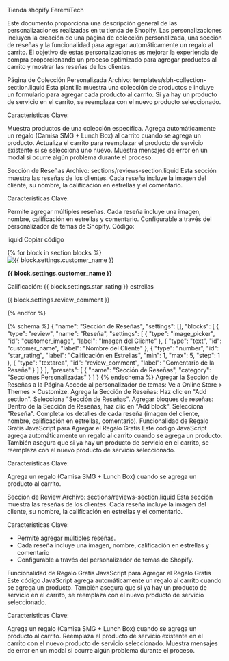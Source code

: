 Tienda shopify FeremiTech

Este documento proporciona una descripción general de las personalizaciones realizadas en tu tienda de Shopify. Las personalizaciones incluyen la creación de una página de colección personalizada, una sección de reseñas y la funcionalidad para agregar automáticamente un regalo al carrito. El objetivo de estas personalizaciones es mejorar la experiencia de compra proporcionando un proceso optimizado para agregar productos al carrito y mostrar las reseñas de los clientes.

Página de Colección Personalizada
Archivo: templates/sbh-collection-section.liquid
Esta plantilla muestra una colección de productos e incluye un formulario para agregar cada producto al carrito. Si ya hay un producto de servicio en el carrito, se reemplaza con el nuevo producto seleccionado.

Características Clave:

Muestra productos de una colección específica.
Agrega automáticamente un regalo (Camisa SMG + Lunch Box) al carrito cuando se agrega un producto.
Actualiza el carrito para reemplazar el producto de servicio existente si se selecciona uno nuevo.
Muestra mensajes de error en un modal si ocurre algún problema durante el proceso.

Sección de Reseñas
Archivo: sections/reviews-section.liquid
Esta sección muestra las reseñas de los clientes. Cada reseña incluye la imagen del cliente, su nombre, la calificación en estrellas y el comentario.

Características Clave:

Permite agregar múltiples reseñas.
Cada reseña incluye una imagen, nombre, calificación en estrellas y comentario.
Configurable a través del personalizador de temas de Shopify.
Código:

liquid
Copiar código
<div class="reviews">
  {% for block in section.blocks %}
    <div class="review">
      <img src="{{ block.settings.customer_image | img_url: 'medium' }}" alt="{{ block.settings.customer_name }}">
      <p><strong>{{ block.settings.customer_name }}</strong></p>
      <p>Calificación: {{ block.settings.star_rating }} estrellas</p>
      <p>{{ block.settings.review_comment }}</p>
    </div>
  {% endfor %}
</div>

{% schema %}
{
  "name": "Sección de Reseñas",
  "settings": [],
  "blocks": [
    {
      "type": "review",
      "name": "Reseña",
      "settings": [
        {
          "type": "image_picker",
          "id": "customer_image",
          "label": "Imagen del Cliente"
        },
        {
          "type": "text",
          "id": "customer_name",
          "label": "Nombre del Cliente"
        },
        {
          "type": "number",
          "id": "star_rating",
          "label": "Calificación en Estrellas",
          "min": 1,
          "max": 5,
          "step": 1
        },
        {
          "type": "textarea",
          "id": "review_comment",
          "label": "Comentario de la Reseña"
        }
      ]
    }
  ],
  "presets": [
    {
      "name": "Sección de Reseñas",
      "category": "Secciones Personalizadas"
    }
  ]
}
{% endschema %}
Agregar la Sección de Reseñas a la Página
Accede al personalizador de temas: Ve a Online Store > Themes > Customize.
Agrega la Sección de Reseñas:
Haz clic en "Add section".
Selecciona "Sección de Reseñas".
Agregar bloques de reseñas:
Dentro de la Sección de Reseñas, haz clic en "Add block".
Selecciona "Reseña".
Completa los detalles de cada reseña (imagen del cliente, nombre, calificación en estrellas, comentario).
Funcionalidad de Regalo Gratis
JavaScript para Agregar el Regalo Gratis
Este código JavaScript agrega automáticamente un regalo al carrito cuando se agrega un producto. También asegura que si ya hay un producto de servicio en el carrito, se reemplaza con el nuevo producto de servicio seleccionado.

Características Clave:

Agrega un regalo (Camisa SMG + Lunch Box) cuando se agrega un producto al carrito.

Sección de Review
Archivo: sections/reviews-section.liquid
Esta sección muestra las reseñas de los clientes. Cada reseña incluye la imagen del cliente, su nombre, la calificación en estrellas y el comentario.

Características Clave:

- Permite agregar múltiples reseñas.
- Cada reseña incluye una imagen, nombre, calificación en estrellas y comentario
- Configurable a través del personalizador de temas de Shopify.

Funcionalidad de Regalo Gratis
JavaScript para Agregar el Regalo Gratis
Este código JavaScript agrega automáticamente un regalo al carrito cuando se agrega un producto. También asegura que si ya hay un producto de servicio en el carrito, se reemplaza con el nuevo producto de servicio seleccionado.

Características Clave:

Agrega un regalo (Camisa SMG + Lunch Box) cuando se agrega un producto al carrito.
Reemplaza el producto de servicio existente en el carrito con el nuevo producto de servicio seleccionado.
Muestra mensajes de error en un modal si ocurre algún problema durante el proceso.
